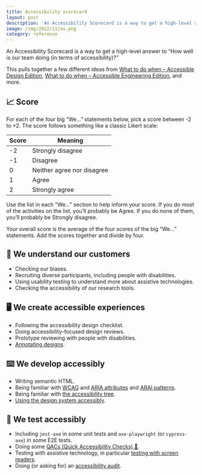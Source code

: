 ```yaml
---
title: Accessibility scorecard
layout: post
description: 'An Accessibility Scorecard is a way to get a high-level answer to “How well is our team doing (in terms of accessibility)?”'
image: /img/2022/11/as.png
category: reference
---
```


An Accessibility Scorecard is a way to get a high-level answer to “How well is our team doing (in terms of accessibility)?”

This pulls together a few different ideas from [What to do when – Accessible Design Edition](/2022/07/19/what-to-do-when-accessible-design-edition/), [What to do when – Accessible Engineering Edition](/2022/07/19/what-to-do-when-accessible-engineering-edition/), and more.

## 📈 Score

For each of the four big “We...” statements below, pick a score between -2 to +2. The score follows something like a classic Likert scale:

| Score | Meaning |
|--|--|
| -2 | Strongly disagree |
| -1 | Disagree |
| 0 | Neither agree nor disagree |
| 1 | Agree |
| 2 | Strongly agree |

Use the list in each "We..." section to help inform your score. If you do most of the activities on the list, you’ll probably be Agree. If you do none of them, you’ll probably be Strongly disagree.

Your overall score is the average of the four scores of the big “We...” statements. Add the scores together and divide by four.

## 🤔 We understand our customers

- Checking our biases.
- Recruiting diverse participants, including people with disabilities.
- Using usability testing to understand more about assistive technologies.
- Checking the accessibility of our research tools.

## 🖥️ We create accessible experiences

- Following the accessibility design checklist.
- Doing accessibility-focused design reviews.
- Prototype reviewing with people with disabilities.
- [Annotating designs](/more-accessible-products/#add-annotations-to-designs).

## ⌨️ We develop accessibly

- Writing semantic HTML.
- Being familiar with [WCAG](https://www.w3.org/WAI/WCAG21/quickref/?currentsidebar=%23col_overview&levels=aaa&technologies=smil%2Cpdf%2Cflash%2Csl) and [ARIA attributes](https://www.w3.org/TR/wai-aria-1.2/#state_prop_def) and [ARAI patterns](https://www.w3.org/WAI/ARIA/apg/patterns/).
- Being familiar with [the accessibility tree](/2022/06/08/the-accessibility-tree/).
- [Using the design system accessibly](/2022/05/25/how-to-get-the-most-(accessibility)-out-of-a-design-system/).

## 🧪 We test accessibly

- Including `jest-axe` in some unit tests and `axe-playwright` (or `cypress-axe`) in some E2E tests.
- Doing some [QACs (Quick Accessibility Checks) 🦆](/2021/12/13/qac/).
- Testing with assistive technology, in particular [testing with screen readers](/2022/10/14/testing-with-a-screen-reader/).
- Doing (or asking for) an [accessibility audit](/2022/01/24/accessibility-audit-process/).
